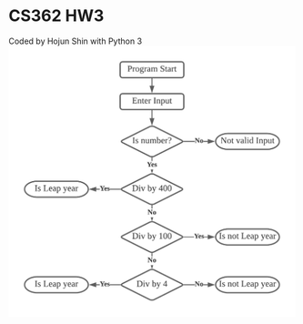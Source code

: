 # CS362 HW3
Coded by Hojun Shin with Python 3
![Flow Chart for Leap Year Checker](https://github.com/shinhoj01/CS362/blob/main/HW3/leapYear%20Design.png)
